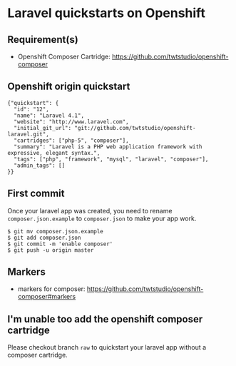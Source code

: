 # Laravel quickstarts on Openshift

## Requirement(s)

- Openshift Composer Cartridge: https://github.com/twtstudio/openshift-composer

## Openshift origin quickstart

```
{"quickstart": {
  "id": "12",
  "name": "Laravel 4.1",
  "website": "http://www.laravel.com",
  "initial_git_url": "git://github.com/twtstudio/openshift-laravel.git",
  "cartridges": ["php-5", "composer"],
  "summary": "Laravel is a PHP web application framework with expressive, elegant syntax.",
  "tags": ["php", "framework", "mysql", "laravel", "composer"],
  "admin_tags": []
}}
```
## First commit

Once your laravel app was created, you need to rename `composer.json.example` to `composer.json` to make your app work.

```
$ git mv composer.json.example
$ git add composer.json
$ git commit -m 'enable composer'
$ git push -u origin master
```

## Markers

- markers for composer: https://github.com/twtstudio/openshift-composer#markers

## I'm unable too add the openshift composer cartridge

Please checkout branch `raw` to quickstart your laravel app without a composer cartridge.
